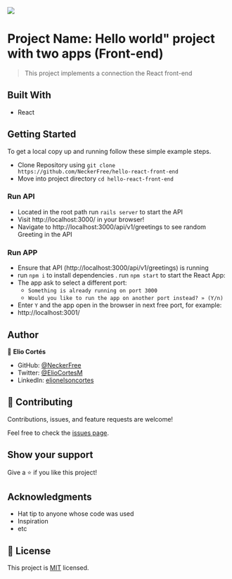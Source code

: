 ![](https://img.shields.io/badge/Microverse-blueviolet)

# Project Name: Hello world" project with two apps (Front-end)

> This project implements a connection the React front-end


## Built With

- React

## Getting Started

To get a local copy up and running follow these simple example steps.
- Clone Repository using
`git clone https://github.com/NeckerFree/hello-react-front-end`
- Move into project directory
`cd hello-react-front-end`

### Run API 
- Located in the root path run `rails server` to start the API
- Visit http://localhost:3000/ in your browser!
- Navigate to http://localhost:3000/api/v1/greetings to see random Greeting in the API

### Run APP 
- Ensure that API (http://localhost:3000/api/v1/greetings) is running  
- run `npm i` to install dependencies
. run `npm start` to start the React App:
- The app ask to select a different port:
    -  `Something is already running on port 3000`
    -  `Would you like to run the app on another port instead? » (Y/n)`
- Enter `Y` and the app open in the browser in next free port, for example:
- http://localhost:3001/    

## Author

👤 **Elio Cortés**

- GitHub: [@NeckerFree](https://github.com/NeckerFree)
- Twitter: [@ElioCortesM](https://twitter.com/ElioCortesM)
- LinkedIn: [elionelsoncortes](https://www.linkedin.com/in/elionelsoncortes/)


## 🤝 Contributing

Contributions, issues, and feature requests are welcome!

Feel free to check the [issues page](../../issues/).

## Show your support

Give a ⭐️ if you like this project!

## Acknowledgments

- Hat tip to anyone whose code was used
- Inspiration
- etc

## 📝 License

This project is [MIT](./LICENSE) licensed.

